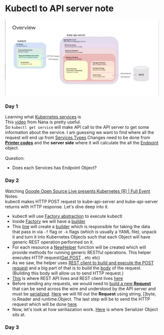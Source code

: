 # Kubectl to API server note
![API lifecycle](APIlifecycle.png)
### Day 1
Learning what [Kubernetes services](https://kubernetes.io/docs/concepts/services-networking/service/#motivation) is </br>
This [video](https://www.youtube.com/watch?v=T4Z7visMM4E) from Nana is pretty useful. </br>
So `kubectl get service` will make API call to the API server to get some information about the service. I am guessing
we want to find where all the request will end up from [Services Types](https://kubernetes.io/docs/concepts/services-networking/service/#publishing-services-service-types) Changes need to be done from **[Printer codes](https://github.com/kubernetes/cli-runtime/tree/master/pkg/printers)** and the **server side** where it will calculate the all the [Endpoint](https://kubernetes.io/docs/concepts/services-networking/service/#services-without-selectors) object. 
</br>
</br>
Question:
* Does each Services has Endpoint Object? 

### Day 2
Watching  [Google Open Source Live presents Kubernetes (R) | Full Event](https://www.youtube.com/watch?v=60fnBk14ifc) <br>
Notes: <br>
kubectl makes HTTP POST request to kube-api-server and kube-api-server returns with HTTP response. Let's dive deep into it.
* kubectl will use [Factory abstraction](https://github.com/kubernetes/kubernetes/blob/7cea81ce34c4aa7d0e952d7f9957db254e3fbc83/staging/src/k8s.io/kubectl/pkg/cmd/util/factory.go#L40) to execute kubectl
* Inside [Factory](https://github.com/kubernetes/kubernetes/blob/7cea81ce34c4aa7d0e952d7f9957db254e3fbc83/staging/src/k8s.io/kubectl/pkg/cmd/util/factory.go#L40) we will have a [builder](https://github.com/kubernetes/kubernetes/blob/7cea81ce34c4aa7d0e952d7f9957db254e3fbc83/staging/src/k8s.io/kubectl/pkg/cmd/util/factory.go#L54) 
* This [line](https://github.com/kubernetes/kubernetes/blob/7cea81ce34c4aa7d0e952d7f9957db254e3fbc83/staging/src/k8s.io/kubectl/pkg/cmd/create/create.go#L252) will create a [builder](https://github.com/kubernetes/kubernetes/blob/7cea81ce34c4aa7d0e952d7f9957db254e3fbc83/staging/src/k8s.io/kubectl/pkg/cmd/util/factory.go#L54) which is responsible for taking the data that pass in via `-f` flag or `-k` flags (which is usually a YAML file), unpack it and turn it into Kubernetes Objects such that each Object will have generic REST operation performed on it.
* For each resource a [NewHelper](https://github.com/kubernetes/kubernetes/blob/7cea81ce34c4aa7d0e952d7f9957db254e3fbc83/staging/src/k8s.io/kubectl/pkg/cmd/create/create.go#L286) function will be created which will provide methods for running generic RESTful operations. This helper executes HTTP request([Get](https://github.com/kubernetes/kubernetes/blob/7cea81ce34c4aa7d0e952d7f9957db254e3fbc83/staging/src/k8s.io/cli-runtime/pkg/resource/helper.go#L78),[POST](https://github.com/kubernetes/kubernetes/blob/7cea81ce34c4aa7d0e952d7f9957db254e3fbc83/staging/src/k8s.io/cli-runtime/pkg/resource/helper.go#L167) , etc etc)
* As we saw, the helper uses [REST client to build and execute the POST request](https://github.com/kubernetes/kubernetes/blob/7cea81ce34c4aa7d0e952d7f9957db254e3fbc83/staging/src/k8s.io/cli-runtime/pkg/resource/helper.go#L167) and a big part of that is to build the [body](https://github.com/kubernetes/kubernetes/blob/7cea81ce34c4aa7d0e952d7f9957db254e3fbc83/staging/src/k8s.io/cli-runtime/pkg/resource/helper.go#L171) of the request. (Building this body will allow us to send HTTP request.)
* [This](https://github.com/kubernetes/kubernetes/tree/master/staging/src/k8s.io/client-go/rest) is where REST API lives and REST client lives [here](https://github.com/kubernetes/kubernetes/blob/master/staging/src/k8s.io/client-go/rest/client.go) 
* Before sending any requests, we would need to [build a new **Request**](https://github.com/kubernetes/kubernetes/blob/7cea81ce34c4aa7d0e952d7f9957db254e3fbc83/staging/src/k8s.io/client-go/rest/client.go#L170) that can be send across the wire and understood by the API server and must be [serialized](https://github.com/kubernetes/kubernetes/blob/d88d9ac3b4eff86de439d65558a918a4d5fe962d/staging/src/k8s.io/client-go/rest/request.go#L453). [Here](https://github.com/kubernetes/kubernetes/blob/d88d9ac3b4eff86de439d65558a918a4d5fe962d/staging/src/k8s.io/client-go/rest/request.go#L425) we will fill out the **Request** using string, []byte, io.Reader and runtime.Object. The last step will be to send the HTTP request which will be done [here](https://github.com/kubernetes/kubernetes/blob/d88d9ac3b4eff86de439d65558a918a4d5fe962d/staging/src/k8s.io/client-go/rest/request.go#L978).
* Now, let's look at how seriliazation work. [Here](https://github.com/kubernetes/kubernetes/blob/d88d9ac3b4eff86de439d65558a918a4d5fe962d/staging/src/k8s.io/apimachinery/pkg/runtime/interfaces.go#L86) is where Serializer Object sits at.

### Day 3


